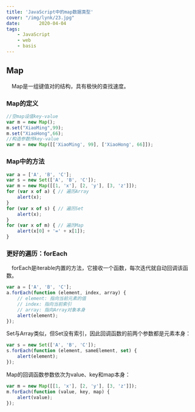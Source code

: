 ```yaml
---
title: 'JavaScript中的map数据类型'
cover: "/img/lynk/23.jpg"
date:       2020-04-04
tags:
	- JavaScript
	- web
	- basis
---
```


## Map

　Map是一组键值对的结构，具有极快的查找速度。

### Map的定义
```js
//空map设值key-value
var m = new Map();
m.set("XiaoMing",99);
m.set("XiaoHong",66);
//构造参数传key-value
var m = new Map([['XiaoMing', 99], ['XiaoHong', 66]]);
```

### Map中的方法
```js
var a = ['A', 'B', 'C'];
var s = new Set(['A', 'B', 'C']);
var m = new Map([[1, 'x'], [2, 'y'], [3, 'z']]);
for (var x of a) { // 遍历Array
    alert(x);
}
for (var x of s) { // 遍历Set
    alert(x);
}
for (var x of m) { // 遍历Map
    alert(x[0] + '=' + x[1]);
}
```

### 更好的遍历：forEach

　forEach是iterable内置的方法，它接收一个函数，每次迭代就自动回调该函数。
```js
var a = ['A', 'B', 'C'];
a.forEach(function (element, index, array) {
    // element: 指向当前元素的值
    // index: 指向当前索引
    // array: 指向Array对象本身
    alert(element);
});
```

Set与Array类似，但Set没有索引，因此回调函数的前两个参数都是元素本身：

```js
var s = new Set(['A', 'B', 'C']);
s.forEach(function (element, sameElement, set) {
    alert(element);
});
```

Map的回调函数参数依次为value、key和map本身：
```js
var m = new Map([[1, 'x'], [2, 'y'], [3, 'z']]);
m.forEach(function (value, key, map) {
    alert(value);
});
```